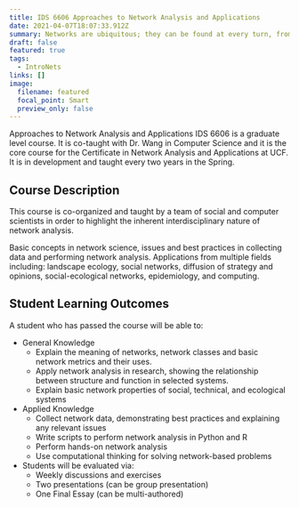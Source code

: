 ```yaml
---
title: IDS 6606 Approaches to Network Analysis and Applications
date: 2021-04-07T18:07:33.912Z
summary: Networks are ubiquitous; they can be found at every turn, from alliance formation to opinions, from rivers to species migration, from proteins to computers and the internet, from trade to disease spreading, from friendship to co-working and innovation. How entities (people, countries, proteins, species, landscapes, etc.) are linked to each other often affects how processes unfold (i.e. the resilience of food-webs, the spread of information on the internet, the ability to reduce or facilitate contagions and trade, or how opinions and ideas are shared). In other words, structure influences process, and thus the underlying network structure (how things are linked to each other) affects overall system behavior. Network structure thus helps us understand individual components and their collective behavior.
draft: false
featured: true
tags:
  - IntroNets
links: []
image:
  filename: featured
  focal_point: Smart
  preview_only: false
---
```

Approaches to Network Analysis and Applications IDS 6606 is a graduate level course.
It is co-taught with Dr. Wang in Computer Science and it is the core course for the
Certificate in Network Analysis and Applications at UCF. 
It is in development and taught every two years in the Spring.

## Course Description
This course is co-organized and taught by a team of social and computer scientists in order to highlight the inherent interdisciplinary nature of network analysis. 

Basic concepts in network science, issues and best practices in collecting data and performing network analysis. Applications from multiple fields including: landscape ecology, social networks, diffusion of strategy and opinions, social-ecological networks, epidemiology, and computing. 


## Student Learning Outcomes
A student who has passed the course will be able to:
- General Knowledge
  -	Explain the meaning of networks, network classes and basic network metrics and their uses. 
  -	Apply network analysis in research, showing the relationship between structure and function in selected systems.
  -	Explain basic network properties of social, technical, and ecological systems
- Applied Knowledge 
  -	Collect network data, demonstrating best practices and explaining any relevant issues
  -	Write scripts to perform network analysis in Python and R
  -	Perform hands-on network analysis
  -	Use computational thinking for solving network-based problems
- Students will be evaluated via:
  -	Weekly discussions and exercises
  -	Two presentations (can be group presentation)
  -	One Final Essay (can be multi-authored)


